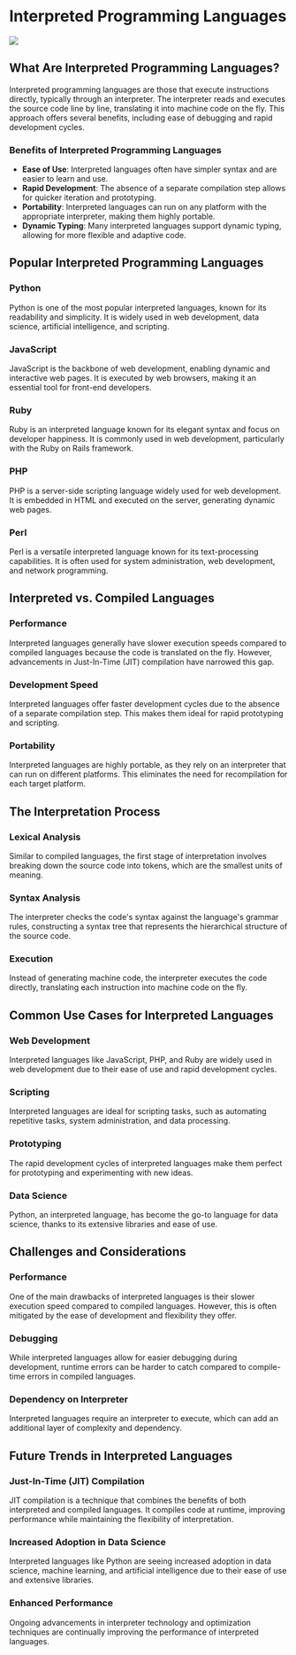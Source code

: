 # Interpreted Programming Languages

![](image/Examples-Of-Interpreted-Languages-image.webp)

## What Are Interpreted Programming Languages?

Interpreted programming languages are those that execute instructions directly, typically through an interpreter. The interpreter reads and executes the source code line by line, translating it into machine code on the fly. This approach offers several benefits, including ease of debugging and rapid development cycles.

### Benefits of Interpreted Programming Languages

- **Ease of Use**: Interpreted languages often have simpler syntax and are easier to learn and use.
- **Rapid Development**: The absence of a separate compilation step allows for quicker iteration and prototyping.
- **Portability**: Interpreted languages can run on any platform with the appropriate interpreter, making them highly portable.
- **Dynamic Typing**: Many interpreted languages support dynamic typing, allowing for more flexible and adaptive code.

## Popular Interpreted Programming Languages

### Python

Python is one of the most popular interpreted languages, known for its readability and simplicity. It is widely used in web development, data science, artificial intelligence, and scripting.

### JavaScript

JavaScript is the backbone of web development, enabling dynamic and interactive web pages. It is executed by web browsers, making it an essential tool for front-end developers.

### Ruby

Ruby is an interpreted language known for its elegant syntax and focus on developer happiness. It is commonly used in web development, particularly with the Ruby on Rails framework.

### PHP

PHP is a server-side scripting language widely used for web development. It is embedded in HTML and executed on the server, generating dynamic web pages.

### Perl

Perl is a versatile interpreted language known for its text-processing capabilities. It is often used for system administration, web development, and network programming.

## Interpreted vs. Compiled Languages

### Performance

Interpreted languages generally have slower execution speeds compared to compiled languages because the code is translated on the fly. However, advancements in Just-In-Time (JIT) compilation have narrowed this gap.

### Development Speed

Interpreted languages offer faster development cycles due to the absence of a separate compilation step. This makes them ideal for rapid prototyping and scripting.

### Portability

Interpreted languages are highly portable, as they rely on an interpreter that can run on different platforms. This eliminates the need for recompilation for each target platform.

## The Interpretation Process

### Lexical Analysis

Similar to compiled languages, the first stage of interpretation involves breaking down the source code into tokens, which are the smallest units of meaning.

### Syntax Analysis

The interpreter checks the code's syntax against the language's grammar rules, constructing a syntax tree that represents the hierarchical structure of the source code.

### Execution

Instead of generating machine code, the interpreter executes the code directly, translating each instruction into machine code on the fly.

## Common Use Cases for Interpreted Languages

### Web Development

Interpreted languages like JavaScript, PHP, and Ruby are widely used in web development due to their ease of use and rapid development cycles.

### Scripting

Interpreted languages are ideal for scripting tasks, such as automating repetitive tasks, system administration, and data processing.

### Prototyping

The rapid development cycles of interpreted languages make them perfect for prototyping and experimenting with new ideas.

### Data Science

Python, an interpreted language, has become the go-to language for data science, thanks to its extensive libraries and ease of use.

## Challenges and Considerations

### Performance

One of the main drawbacks of interpreted languages is their slower execution speed compared to compiled languages. However, this is often mitigated by the ease of development and flexibility they offer.

### Debugging

While interpreted languages allow for easier debugging during development, runtime errors can be harder to catch compared to compile-time errors in compiled languages.

### Dependency on Interpreter

Interpreted languages require an interpreter to execute, which can add an additional layer of complexity and dependency.

## Future Trends in Interpreted Languages

### Just-In-Time (JIT) Compilation

JIT compilation is a technique that combines the benefits of both interpreted and compiled languages. It compiles code at runtime, improving performance while maintaining the flexibility of interpretation.

### Increased Adoption in Data Science

Interpreted languages like Python are seeing increased adoption in data science, machine learning, and artificial intelligence due to their ease of use and extensive libraries.

### Enhanced Performance

Ongoing advancements in interpreter technology and optimization techniques are continually improving the performance of interpreted languages.

